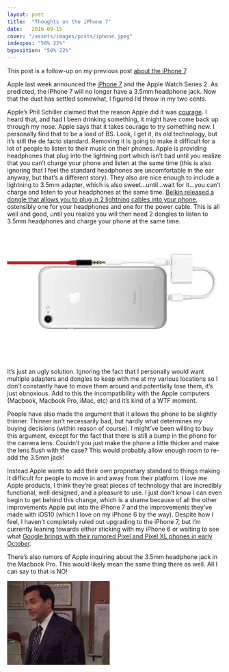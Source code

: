 ```yaml
---
layout: post
title:  "Thoughts on the iPhone 7"
date:   2016-09-15
cover: "/assets/images/posts/iphone.jpeg"
indexpos: "50% 22%"
bgposition: "50% 22%"
---
```


This post is a follow-up on my previous post <a href="http://kpwags.com/technology/2016/08/23/about-the-iphone-7.html">about the iPhone 7</a>.

Apple last week announced the <a href="https://www.apple.com/iphone-7/" target="_blank" rel="noopener noreferrer">iPhone 7</a> and the Apple Watch Series 2.  As predicted, the iPhone 7 will no longer have a 3.5mm headphone jack. Now that the dust has settled somewhat, I figured I’d throw in my two cents.

Apple’s Phil Schiller claimed that the reason Apple did it was <a href="http://www.theverge.com/2016/9/7/12838024/apple-iphone-7-plus-headphone-jack-removal-courage" target="_blank" rel="noopener noreferrer">courage</a>.  I heard that, and had I been drinking something, it might have come back up through my nose.  Apple says that it takes courage to try something new.  I personally find that to be a load of BS.  Look, I get it, its old technology, but it’s still the de facto standard.  Removing it is going to make it difficult for a lot of people to listen to their music on their phones.  Apple is providing headphones that plug into the lightning port which isn’t bad until you realize that you can’t charge your phone and listen at the same time (this is also ignoring that I feel the standard headphones are uncomfortable in the ear anyway, but that’s a different story).  They also are nice enough to include a lightning to 3.5mm adapter, which is also sweet...until...wait for it...you can’t charge and listen to your headphones at the same time.  <a href="http://arstechnica.com/gaming/2016/09/the-iphone-7s-first-headphone-and-charge-dongle-isnt-coming-from-apple/" target="_blank" rel="noopener noreferrer">Belkin released a dongle that allows you to plug in 2 lightning cables into your phone</a>, ostensibly one for your headphones and one for the power cable.  This is all well and good, until you realize you will then need 2 dongles to listen to 3.5mm headphones and charge your phone at the same time.

<p class="center-align"><img src="/assets/images/posts/belkin-adapter.jpg" alt="Belkin Adapter" style="max-width:100%" /></p>

It’s just an ugly solution.  Ignoring the fact that I personally would want multiple adapters and dongles to keep with me at my various locations so I don’t constantly have to move them around and potentially lose them, it’s just obnoxious.  Add to this the incompatibility with the Apple computers (Macbook, Macbook Pro, iMac, etc) and it’s kind of a WTF moment.

People have also made the argument that it allows the phone to be slightly thinner.  Thinner isn’t necessarily bad, but hardly what determines my buying decisions (within reason of course).  I might’ve been willing to buy this argument, except for the fact that there is still a bump in the phone for the camera lens.  Couldn’t you just make the phone a little thicker and make the lens flush with the case?  This would probably allow enough room to re-add the 3.5mm jack!

Instead Apple wants to add their own proprietary standard to things making it difficult for people to move in and away from their platform.  I love me Apple products, I think they’re great pieces of technology that are incredibly functional, well designed, and a pleasure to use.  I just don’t know I can even begin to get behind this change, which is a shame because of all the other improvements Apple put into the iPhone 7 and the improvements they’ve made with iOS10 (which I love on my iPhone 6 by the way).  Despite how I feel, I haven’t completely ruled out upgrading to the iPhone 7, but I’m currently leaning towards either sticking with my iPhone 6 or waiting to see what <a href="http://www.androidpolice.com/2016/09/01/google-will-announce-pixel-phones-4k-chromecast-google-home-daydream-vr-viewer-on-october-4th/" target="_blank" rel="noopener noreferrer">Google brings with their rumored Pixel and Pixel XL phones in early October</a>.

There’s also rumors of Apple inquiring about the 3.5mm headphone jack in the Macbook Pro.  This would likely mean the same thing there as well.  All I can say to that is NO!

<p class="center-align"><img src="/assets/images/posts/michael-scott-no.gif" alt="Michael Scott - NO" style="max-width:100%" /></p>